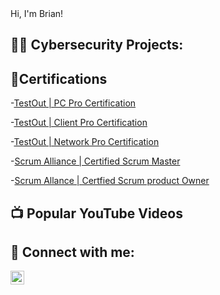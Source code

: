 <head>Hi, I'm Brian!</head>

<h2>👨‍💻 Cybersecurity Projects:</h2>



<h2>📃Certifications</h2>

-[TestOut | PC Pro Certification](https://certification.testout.com/verifycert?certificateId=6-2C6-KMMGG)

-[TestOut | Client Pro Certification](https://certification.testout.com/verifycert?certificateId=6-2C6-AVR6W)

-[TestOut | Network Pro Certification](https://certification.testout.com/verifycert?certificateId=6-2C6-A3PNS)

-[Scrum Alliance | Certified Scrum Master ](https://bcert.me/swycnrkek)

-[Scrum Allance | Certfied Scrum product Owner](https://bcert.me/ssborzvnj)


<h2>📺 Popular YouTube Videos</h2>



<h2> 🤳 Connect with me:</h2>



[<img align="left" alt="JoshMadakor | LinkedIn" width="22px" src="https://cdn.jsdelivr.net/npm/simple-icons@v3/icons/linkedin.svg" />][linkedin]





[linkedin]: https://www.linkedin.com/in/briansantarossa

<!--
**joshmadakor1/joshmadakor1** is a ✨ _special_ ✨ repository because its `README.md` (this file) appears on your GitHub profile.

Here are some ideas to get you started:

- 🔭 I’m currently working on ...
- 🌱 I’m currently learning ...
- 👯 I’m looking to collaborate on ...
- 🤔 I’m looking for help with ...
- 💬 Ask me about ...
- 📫 How to reach me: ...
- 😄 Pronouns: ...
- ⚡ Fun fact: ...
-->
